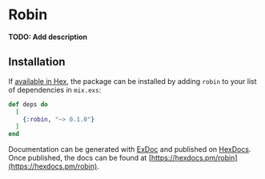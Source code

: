 # Robin

**TODO: Add description**

## Installation

If [available in Hex](https://hex.pm/docs/publish), the package can be installed
by adding `robin` to your list of dependencies in `mix.exs`:

```elixir
def deps do
  [
    {:robin, "~> 0.1.0"}
  ]
end
```

Documentation can be generated with [ExDoc](https://github.com/elixir-lang/ex_doc)
and published on [HexDocs](https://hexdocs.pm). Once published, the docs can
be found at [https://hexdocs.pm/robin](https://hexdocs.pm/robin).

